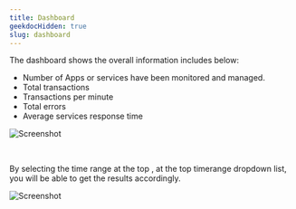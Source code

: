 ```yaml
---
title: Dashboard
geekdocHidden: true
slug: dashboard
---
```


The dashboard shows the overall information includes below:
* Number of Apps or services have been monitored and managed.
* Total transactions
* Transactions per minute
* Total errors
* Average services response time


![Screenshot](/cloud_vista/apm/images/dashboard1.png)

&nbsp;

By selecting the time range at the top , at the top timerange dropdown list, you will be able to get the results accordingly.

![Screenshot](/cloud_vista/apm/images/dashboard2.png)


